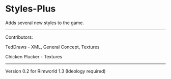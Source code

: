 # Styles-Plus

Adds several new styles to the game.

---

Contributors:

TedDraws - XML, General Concept, Textures

Chicken Plucker - Textures

---

Version 0.2 for Rimworld 1.3 (Ideology required)


